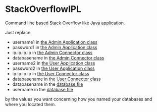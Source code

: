 # StackOverflowIPL

Command line based Stack Overflow like Java application.

Just replace:
- username1 in [the Admin Application class](StackOverflowIPL_Admin/src/body/Application.java)
- password1 in [the Admin Application class](StackOverflowIPL_Admin/src/body/Application.java) 
- ip.ip.ip.ip in [the Admin Connector class](StackOverflowIPL_Admin/src/body/Connector.java)
- databasename in [the Admin Connector class](StackOverflowIPL_Admin/src/body/Connector.java)
- username2 in [the User Application class](StackOverflowIPL_User/src/body/Application.java)
- password2 in [the User Application class](StackOverflowIPL_User/src/body/Application.java) 
- ip.ip.ip.ip in [the User Connector class](StackOverflowIPL_User/src/body/Connector.java)
- databasename in [the User Connector class](StackOverflowIPL_User/src/body/Connector.java)
- databasename in the [database file](projet.sql)
- username in the [database file](projet.sql)

 by the values you want concerning how you named your databases and where you located them.
